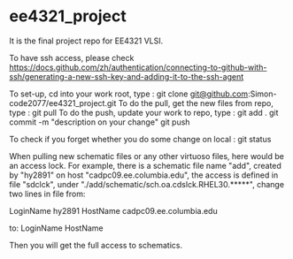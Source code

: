 # ee4321_project
It is the final project repo for EE4321 VLSI.

To have ssh access, please check https://docs.github.com/zh/authentication/connecting-to-github-with-ssh/generating-a-new-ssh-key-and-adding-it-to-the-ssh-agent

To set-up, cd into your work root, type : git clone git@github.com:Simon-code2077/ee4321_project.git
To do the pull, get the new files from repo, type : git pull
To do the push, update your work to repo, type :   git add .
                                                   git commit -m "description on your change"
                                                   git push

To check if you forget whether you do some change on local : git status


When pulling new schematic files or any other virtuoso files, here would be an access lock. For example, there is a schematic file name "add", created by "hy2891" on host "cadpc09.ee.columbia.edu", the access is defined in file "sdclck", under "./add/schematic/sch.oa.cdslck.RHEL30.*****", change two lines in file from:

LoginName                      hy2891
HostName                       cadpc09.ee.columbia.edu

to:
LoginName                      <your uni>
HostName                       <your host>

Then you will get the full access to schematics.

